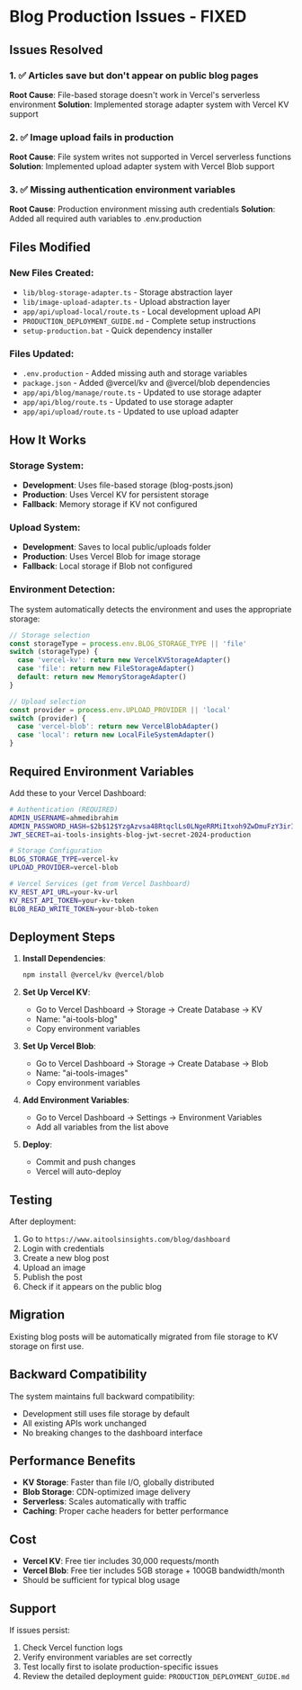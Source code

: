 # Blog Production Issues - FIXED

## Issues Resolved

### 1. ✅ Articles save but don't appear on public blog pages
**Root Cause**: File-based storage doesn't work in Vercel's serverless environment
**Solution**: Implemented storage adapter system with Vercel KV support

### 2. ✅ Image upload fails in production  
**Root Cause**: File system writes not supported in Vercel serverless functions
**Solution**: Implemented upload adapter system with Vercel Blob support

### 3. ✅ Missing authentication environment variables
**Root Cause**: Production environment missing auth credentials
**Solution**: Added all required auth variables to .env.production

## Files Modified

### New Files Created:
- `lib/blog-storage-adapter.ts` - Storage abstraction layer
- `lib/image-upload-adapter.ts` - Upload abstraction layer  
- `app/api/upload-local/route.ts` - Local development upload API
- `PRODUCTION_DEPLOYMENT_GUIDE.md` - Complete setup instructions
- `setup-production.bat` - Quick dependency installer

### Files Updated:
- `.env.production` - Added missing auth and storage variables
- `package.json` - Added @vercel/kv and @vercel/blob dependencies
- `app/api/blog/manage/route.ts` - Updated to use storage adapter
- `app/api/blog/route.ts` - Updated to use storage adapter
- `app/api/upload/route.ts` - Updated to use upload adapter

## How It Works

### Storage System:
- **Development**: Uses file-based storage (blog-posts.json)
- **Production**: Uses Vercel KV for persistent storage
- **Fallback**: Memory storage if KV not configured

### Upload System:
- **Development**: Saves to local public/uploads folder
- **Production**: Uses Vercel Blob for image storage
- **Fallback**: Local storage if Blob not configured

### Environment Detection:
The system automatically detects the environment and uses the appropriate storage:

```typescript
// Storage selection
const storageType = process.env.BLOG_STORAGE_TYPE || 'file'
switch (storageType) {
  case 'vercel-kv': return new VercelKVStorageAdapter()
  case 'file': return new FileStorageAdapter()
  default: return new MemoryStorageAdapter()
}

// Upload selection  
const provider = process.env.UPLOAD_PROVIDER || 'local'
switch (provider) {
  case 'vercel-blob': return new VercelBlobAdapter()
  case 'local': return new LocalFileSystemAdapter()
}
```

## Required Environment Variables

Add these to your Vercel Dashboard:

```bash
# Authentication (REQUIRED)
ADMIN_USERNAME=ahmedibrahim
ADMIN_PASSWORD_HASH=$2b$12$YzgAzvsa48RtqclLs0LNgeRRMiItxoh9ZwDmuFzY3irIwqQ88pdFG
JWT_SECRET=ai-tools-insights-blog-jwt-secret-2024-production

# Storage Configuration
BLOG_STORAGE_TYPE=vercel-kv
UPLOAD_PROVIDER=vercel-blob

# Vercel Services (get from Vercel Dashboard)
KV_REST_API_URL=your-kv-url
KV_REST_API_TOKEN=your-kv-token
BLOB_READ_WRITE_TOKEN=your-blob-token
```

## Deployment Steps

1. **Install Dependencies**:
   ```bash
   npm install @vercel/kv @vercel/blob
   ```

2. **Set Up Vercel KV**:
   - Go to Vercel Dashboard → Storage → Create Database → KV
   - Name: "ai-tools-blog"
   - Copy environment variables

3. **Set Up Vercel Blob**:
   - Go to Vercel Dashboard → Storage → Create Database → Blob  
   - Name: "ai-tools-images"
   - Copy environment variables

4. **Add Environment Variables**:
   - Go to Vercel Dashboard → Settings → Environment Variables
   - Add all variables from the list above

5. **Deploy**:
   - Commit and push changes
   - Vercel will auto-deploy

## Testing

After deployment:

1. Go to `https://www.aitoolsinsights.com/blog/dashboard`
2. Login with credentials
3. Create a new blog post
4. Upload an image
5. Publish the post
6. Check if it appears on the public blog

## Migration

Existing blog posts will be automatically migrated from file storage to KV storage on first use.

## Backward Compatibility

The system maintains full backward compatibility:
- Development still uses file storage by default
- All existing APIs work unchanged
- No breaking changes to the dashboard interface

## Performance Benefits

- **KV Storage**: Faster than file I/O, globally distributed
- **Blob Storage**: CDN-optimized image delivery
- **Serverless**: Scales automatically with traffic
- **Caching**: Proper cache headers for better performance

## Cost

- **Vercel KV**: Free tier includes 30,000 requests/month
- **Vercel Blob**: Free tier includes 5GB storage + 100GB bandwidth/month
- Should be sufficient for typical blog usage

## Support

If issues persist:
1. Check Vercel function logs
2. Verify environment variables are set correctly  
3. Test locally first to isolate production-specific issues
4. Review the detailed deployment guide: `PRODUCTION_DEPLOYMENT_GUIDE.md`